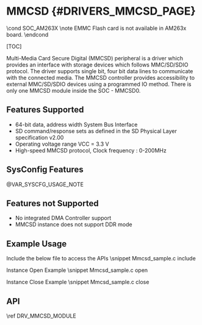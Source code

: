 # MMCSD {#DRIVERS_MMCSD_PAGE}

\cond SOC_AM263X
\note EMMC Flash card is not available in AM263x board.
\endcond

[TOC]

Multi-Media Card Secure Digital (MMCSD) peripheral is a driver which provides an interface with storage devices which follows MMC/SD/SDIO protocol. The driver supports single bit, four bit data lines to communicate with the connected media. The MMCSD controller provides accessibility to external MMC/SD/SDIO devices using a programmed IO method. There is only one MMCSD module inside the SOC - MMCSD0.

## Features Supported

- 64-bit data, address width System Bus Interface
- SD command/response sets as defined in the SD Physical Layer specification v2.00
- Operating voltage range VCC = 3.3 V
- High-speed MMCSD protocol, Clock frequency : 0-200MHz

## SysConfig Features

@VAR_SYSCFG_USAGE_NOTE

## Features not Supported

- No integrated DMA Controller support
- MMCSD instance does not support DDR mode

## Example Usage

Include the below file to access the APIs
\snippet Mmcsd_sample.c include

Instance Open Example
\snippet Mmcsd_sample.c open

Instance Close Example
\snippet Mmcsd_sample.c close

## API

\ref DRV_MMCSD_MODULE